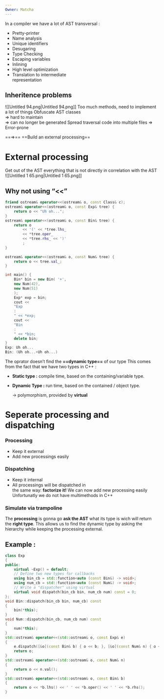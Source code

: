 ```yaml
---
Owner: Matcha
---
```

  
In a compiler we have a lot of AST transversal :
- Pretty-printer
- Name analysis
- Unique identifiers
- Desugaring
- Type Checking
- Escaping variables
- Inlining
- High level optimization
- Translation to intermediate  
    representation
  
## Inheritence problems
![[Untitled 94.png|Untitled 94.png]]
Too much methods, need to implement a lot of things
Obfuscate AST classes  
⇒ hard to maintain  
⇒ can no longer be generated
Spread traversal code into multiple files ⇒ Error-prone
  
==$\Longrightarrow$== ==Build an external processing==
  
# External processing
Get out of the AST everything that is not directly in correlation with the AST
![[Untitled 1 65.png|Untitled 1 65.png]]
  
## Why not using “<<”
```C++
friend ostream& operator<<(ostream& o, const Class& c);
ostream& operator<<(ostream& o, const Exp& tree) {
	return o << "Uh oh...";
}
ostream& operator<<(ostream& o, const Bin& tree) {
	return o
		<< '(' << *tree.lhs_
		<< *tree.oper_
		<< *tree.rhs_ << ')'
		;
}
	
ostream& operator<<(ostream& o, const Num& tree) {
	return o << tree.val_;
}
```
```C++
int main() {
	Bin* bin = new Bin( '+',
	new Num(42),
	new Num(51)
	);
	Exp* exp = bin;
	cout <<
	"Exp
	:
	" << *exp;
	cout <<
	"Bin
	:
	" << *bin;
	delete bin;
}
Exp: Uh oh...
Bin: (Uh oh...+Uh oh...)
```
The oprator doesn’t find the **==dynamic type==** of our type This comes from the fact that we have two types in C++ :
- **Static type :** compile time, based on the containing/variable type.
- **Dynamic Type :** run time, based on the contained / object type.
    
    → polymorphism, provided by **virtual**
    
      
    
      
    
# Seperate processing and dispatching
### Processing
- Keep it external
- Add new processings easily
### Dispatching
- Keep it internal
- All processings will be dispatched in  
    the same way: **factorize it!**
We can now add new processing easily
Unfortunatly we do not have multimethods in C++
### Simulate via trampoline
The **processing** is gonna go **ask the AST** what its type is wich will return the **right type**.
This allows us to find the dynamic type by asking the hierarchy while keeping the processing external.
  
  
## Example :
```C++
class Exp
{
public:
	virtual ~Exp() = default;
	// Define two new types for callbacks
	using bin_cb = std::function<auto (const Bin&) -> void>;
	using num_cb = std::function<auto (const Num&) -> void>;
	// Write a "dispatcher" using virtual
	virtual void dispatch(bin_cb bin, num_cb num) const = 0;
};
void Bin::dispatch(bin_cb bin, num_cb) const
{
	bin(*this);
}
void Num::dispatch(bin_cb, num_cb num) const
{
	num(*this);
}
std::ostream& operator<<(std::ostream& o, const Exp& e)
{
	e.dispatch([&o](const Bin& b) { o << b; }, [&o](const Num& n) { o << n; });
	return o;
}
std::ostream& operator<<(std::ostream& o, const Num& n)
{
	return o << n.val();
}
std::ostream& operator<<(std::ostream& o, const Bin& b)
{
	return o << *b.lhs() << ' ' << *b.oper() << ' ' << *b.rhs();
}
```